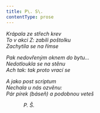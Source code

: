 ```yaml
---
title: P\. S\.
contentType: prose
---
```


<section>

_Krápala ze střech krev  
To v akci Z: zabili poštolku  
Zachytila se na římse_

</section>

<section>

_Pak nedovřeným oknem do bytu…  
Nedotloukla se na stěnu  
Ach tak: tak proto vrací se_

</section>

<section>

_A jako post scriptum  
Nechala u nás ozvěnu:  
Pár pírek (báseň) a podobnou veteš_

</section>

<section>

            _P. Š._

</section>
